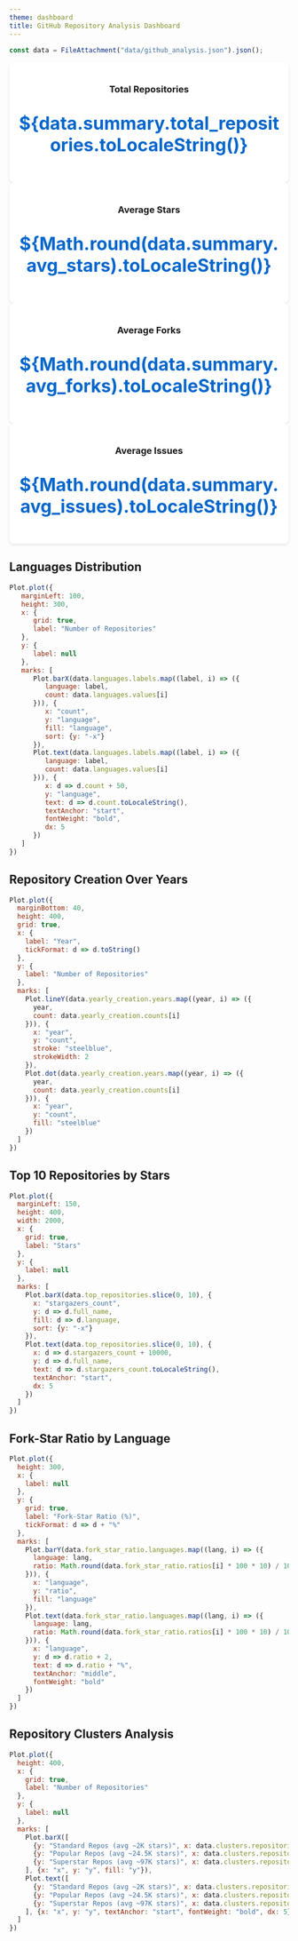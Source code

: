 ```yaml
---
theme: dashboard
title: GitHub Repository Analysis Dashboard
---
```


<!-- Load and transform the data -->

```js
const data = FileAttachment("data/github_analysis.json").json();
```

<div class="grid grid-cols-4 gap-4">
  <div class="card">
    <h3>Total Repositories</h3>
    <p class="big-number">${data.summary.total_repositories.toLocaleString()}</p>
  </div>
  <div class="card">
    <h3>Average Stars</h3>
    <p class="big-number">${Math.round(data.summary.avg_stars).toLocaleString()}</p>
  </div>
  <div class="card">
    <h3>Average Forks</h3>
    <p class="big-number">${Math.round(data.summary.avg_forks).toLocaleString()}</p>
  </div>
  <div class="card">
    <h3>Average Issues</h3>
    <p class="big-number">${Math.round(data.summary.avg_issues).toLocaleString()}</p>
  </div>
</div>

## Languages Distribution
```js
Plot.plot({
   marginLeft: 100,
   height: 300,
   x: {
      grid: true,
      label: "Number of Repositories"
   },
   y: {
      label: null
   },
   marks: [
      Plot.barX(data.languages.labels.map((label, i) => ({
         language: label,
         count: data.languages.values[i]
      })), {
         x: "count",
         y: "language",
         fill: "language",
         sort: {y: "-x"}
      }),
      Plot.text(data.languages.labels.map((label, i) => ({
         language: label,
         count: data.languages.values[i]
      })), {
         x: d => d.count + 50,
         y: "language",
         text: d => d.count.toLocaleString(),
         textAnchor: "start",
         fontWeight: "bold",
         dx: 5
      })
   ]
})
```

## Repository Creation Over Years
```js
Plot.plot({
  marginBottom: 40,
  height: 400,
  grid: true,
  x: {
    label: "Year",
    tickFormat: d => d.toString()
  },
  y: {
    label: "Number of Repositories"
  },
  marks: [
    Plot.lineY(data.yearly_creation.years.map((year, i) => ({
      year,
      count: data.yearly_creation.counts[i]
    })), {
      x: "year",
      y: "count",
      stroke: "steelblue",
      strokeWidth: 2
    }),
    Plot.dot(data.yearly_creation.years.map((year, i) => ({
      year,
      count: data.yearly_creation.counts[i]
    })), {
      x: "year",
      y: "count",
      fill: "steelblue"
    })
  ]
})
```

## Top 10 Repositories by Stars
```js
Plot.plot({
  marginLeft: 150,
  height: 400,
  width: 2000,
  x: {
    grid: true,
    label: "Stars"
  },
  y: {
    label: null
  },
  marks: [
    Plot.barX(data.top_repositories.slice(0, 10), {
      x: "stargazers_count",
      y: d => d.full_name,
      fill: d => d.language,
      sort: {y: "-x"}
    }),
    Plot.text(data.top_repositories.slice(0, 10), {
      x: d => d.stargazers_count + 10000,
      y: d => d.full_name,
      text: d => d.stargazers_count.toLocaleString(),
      textAnchor: "start",
      dx: 5
    })
  ]
})
```

## Fork-Star Ratio by Language
```js
Plot.plot({
  height: 300,
  x: {
    label: null
  },
  y: {
    grid: true,
    label: "Fork-Star Ratio (%)",
    tickFormat: d => d + "%"
  },
  marks: [
    Plot.barY(data.fork_star_ratio.languages.map((lang, i) => ({
      language: lang,
      ratio: Math.round(data.fork_star_ratio.ratios[i] * 100 * 10) / 10
    })), {
      x: "language",
      y: "ratio",
      fill: "language"
    }),
    Plot.text(data.fork_star_ratio.languages.map((lang, i) => ({
      language: lang,
      ratio: Math.round(data.fork_star_ratio.ratios[i] * 100 * 10) / 10
    })), {
      x: "language",
      y: d => d.ratio + 2,
      text: d => d.ratio + "%",
      textAnchor: "middle",
      fontWeight: "bold"
    })
  ]
})
```


## Repository Clusters Analysis
```js
Plot.plot({
  height: 400,
  x: {
    grid: true,
    label: "Number of Repositories"
  },
  y: {
    label: null
  },
  marks: [
    Plot.barX([
      {y: "Standard Repos (avg ~2K stars)", x: data.clusters.repositories_per_cluster['0']},
      {y: "Popular Repos (avg ~24.5K stars)", x: data.clusters.repositories_per_cluster['1']},
      {y: "Superstar Repos (avg ~97K stars)", x: data.clusters.repositories_per_cluster['2']}
    ], {x: "x", y: "y", fill: "y"}),
    Plot.text([
      {y: "Standard Repos (avg ~2K stars)", x: data.clusters.repositories_per_cluster['0'] + 100, text: data.clusters.repositories_per_cluster['0'].toLocaleString() + " repos"},
      {y: "Popular Repos (avg ~24.5K stars)", x: data.clusters.repositories_per_cluster['1'] + 100, text: data.clusters.repositories_per_cluster['1'].toLocaleString() + " repos"},
      {y: "Superstar Repos (avg ~97K stars)", x: data.clusters.repositories_per_cluster['2'] + 100, text: data.clusters.repositories_per_cluster['2'].toLocaleString() + " repos"}
    ], {x: "x", y: "y", textAnchor: "start", fontWeight: "bold", dx: 5})
  ]
})
```

<style>
.card {
  background: white;
  border-radius: 8px;
  box-shadow: 0 2px 4px rgba(0,0,0,0.1);
  padding: 1rem;
  text-align: center;
}

.big-number {
  font-size: 2rem;
  font-weight: bold;
  color: #0066cc;
}
</style>
